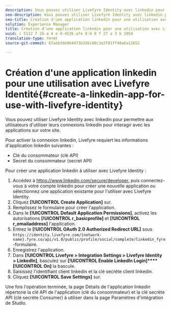 ```yaml
---
description: Vous pouvez utiliser Livefyre Identity avec linkedin pour permettre aux utilisateurs d'utiliser leurs connexions linkedin pour interagir avec les applications sur votre site.
seo-description: Vous pouvez utiliser Livefyre Identity avec linkedin pour permettre aux utilisateurs d'utiliser leurs connexions linkedin pour interagir avec les applications sur votre site.
seo-title: Création d'une application linkedin pour une utilisation avec Livefyre Identité
solution: Experience Manager
title: Création d'une application linkedin pour une utilisation avec Livefyre Identité
uuid: c 5112 f 24-a 4 e 0-4526-afe 8-b 8 f 27 a 3 b 2854
translation-type: tm+mt
source-git-commit: 67aeb3de964473b326c88c3a3f81ff48a6a12652

---
```



# Création d&#39;une application linkedin pour une utilisation avec Livefyre Identité{#create-a-linkedin-app-for-use-with-livefyre-identity}

Vous pouvez utiliser Livefyre Identity avec linkedin pour permettre aux utilisateurs d&#39;utiliser leurs connexions linkedin pour interagir avec les applications sur votre site.

Pour activer la connexion linkedin, Livefyre requiert les informations d&#39;application linkedin suivantes :

* Clé du consommateur (clé API)
* Secret du consommateur (secret API)

Pour créer une application linkedin à utiliser avec Livefyre Identity :

1. Accédez à https://www.linkedin.com/secure/developer, puis connectez-vous à votre compte linkedin pour créer une nouvelle application ou sélectionnez une application existante pour l&#39;utiliser avec Livefyre Identity.
1. Cliquez **[!UICONTROL Create Application]** sur.
1. Remplissez le formulaire pour créer l&#39;application.
1. Dans le **[!UICONTROL Default Application Permissions]**, activez les autorisations **[!UICONTROL r_basicprofile]** et **[!UICONTROL r_emailaddress]** l&#39;application.
1. Entrez le **[!UICONTROL OAuth 2.0 Authorized Redirect URL]** sous `https://identity.livefyre.com/{network-name}.fyre.co/api/v1.0/public/profile/social/complete/linkedin_fyre`-formulaire.
1. Enregistrez l&#39;application.
1. Dans **[!UICONTROL Livefyre > Integration Settings > Livefyre Identity > LinkedIn]**, basculez sur **[!UICONTROL Enable LinkedIn Login]****[!UICONTROL On]** la bascule.
1. Saisissez l&#39;identifiant client linkedin et la clé secrète client linkedin.
1. Cliquez **[!UICONTROL Save Settings]** sur.

Une fois l&#39;opération terminée, la page Détails de l&#39;application linkedin répertorie la clé API de l&#39;application (clé du consommateur) et la clé secrète API (clé secrète Consumer) à utiliser dans la page Paramètres d&#39;intégration de Studio.
